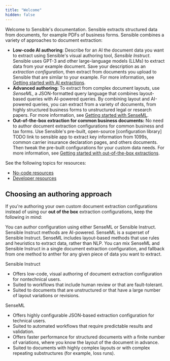 ```yaml
---
title: "Welcome"
hidden: false
---
```


Welcome to Sensible's documentation. Sensible extracts structured data from documents, for example PDFs of business forms. Sensible combines a variety of approaches to document extraction:

- **Low-code AI authoring**: Describe for an AI the document data you want to extract using Sensible's visual authoring tool, *Sensible Instruct*. Sensible uses GPT-3 and other large-language models (LLMs) to extract data from your example document. Save your description as an *extraction configuration*, then extract from documents you upload to Sensible that are similar to your example.  For more information, see [Getting started with AI extractions](doc:getting-started-ai).
- **Advanced authoring:**  To extract from complex document layouts, use *SenseML*, a JSON-formatted query language that combines layout-based queries with AI-powered queries. By combining layout and AI-powered queries, you can extract from a variety of documents, from highly structured business forms to unstructured legal or research papers. For more information, see [Getting started with SenseML](doc:getting-started).
-  **Out-of-the-box extraction for common business documents:**  No need to author document extraction configurations for common business and tax forms. Use Sensible's pre-built, open-source [configuration library] TODO link to sensible app to extract key information from  1099s, common carrier insurance declaration pages, and others documents. Then tweak the pre-built configurations for your custom data needs. For more information, see [Getting started with out-of-the-box extractions](doc:excel-quickstart).

See the following topics for resources:

- [No-code resources](doc:no-code)
- [Developer resources](doc:developer)



Choosing an authoring approach
----

If you're authoring your own custom document extraction configurations instead of using our **out of the box** extraction configurations, keep the following in mind:

You can author configuration using either SenseML or Sensible Instruct. Sensible Instruct methods are AI-powered. SenseML is a superset of Sensible Instruct. SenseML includes layout-based methods that use rules and heuristics to extract data, rather than NLP.  You can mix SenseML and Sensible Instruct in a single document extraction configuration, and fallback from one method to anther for any given piece of data you want to extract.

Sensible Instruct

- Offers low-code, visual authoring of document extraction configuration for nontechnical users.
- Suited to workflows that include human review or that are fault-tolerant.
- Suited to documents that are unstructured or that have a large number of layout variations or revisions.

SenseML

-  Offers highly configurable JSON-based extraction configuration for technical users.
-  Suited to automated workflows that require predictable results and validation.
-  Offers faster performance for  structured documents with a finite number of variations, where you know the layout of the document in advance.
-  Suited to documents with highly complex layouts or with complex repeating substructures (for example, loss runs).





